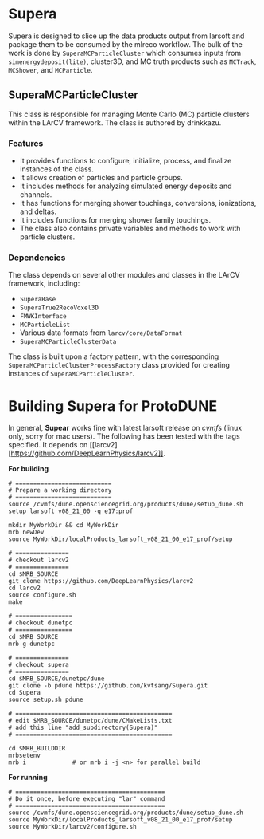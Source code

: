 # Supera
Supera is designed to slice up the data products output from larsoft and package them to be consumed by the mlreco workflow. The bulk of the work is done by `SuperaMCParticleCluster` which consumes inputs from `simenergydeposit(lite)`, cluster3D, and MC truth products such as `MCTrack`, `MCShower`, and `MCParticle`.

## SuperaMCParticleCluster
This class is responsible for managing Monte Carlo (MC) particle clusters within the LArCV framework. The class is authored by drinkkazu.

### Features
* It provides functions to configure, initialize, process, and finalize instances of the class.
* It allows creation of particles and particle groups.
* It includes methods for analyzing simulated energy deposits and channels.
* It has functions for merging shower touchings, conversions, ionizations, and deltas.
* It includes functions for merging shower family touchings.
* The class also contains private variables and methods to work with particle clusters.
### Dependencies
The class depends on several other modules and classes in the LArCV framework, including:

* `SuperaBase`
* `SuperaTrue2RecoVoxel3D`
* `FMWKInterface`
* `MCParticleList`
* Various data formats from `larcv/core/DataFormat`
* `SuperaMCParticleClusterData`

The class is built upon a factory pattern, with the corresponding `SuperaMCParticleClusterProcessFactory` class provided for creating instances of `SuperaMCParticleCluster`.

# Building Supera for ProtoDUNE

In general, **Supear** works fine with latest larsoft release on _cvmfs_ (linux only, sorry for mac users).
The following has been tested with the tags specified. It depends on [[larcv2][https://github.com/DeepLearnPhysics/larcv2]].

**For building**
```
# ===========================
# Prepare a working directory
# ===========================
source /cvmfs/dune.opensciencegrid.org/products/dune/setup_dune.sh
setup larsoft v08_21_00 -q e17:prof

mkdir MyWorkDir && cd MyWorkDir
mrb newDev
source MyWorkDir/localProducts_larsoft_v08_21_00_e17_prof/setup

# ===============
# checkout larcv2
# ===============
cd $MRB_SOURCE
git clone https://github.com/DeepLearnPhysics/larcv2
cd larcv2
source configure.sh
make

# ================
# checkout dunetpc
# ================
cd $MRB_SOURCE
mrb g dunetpc

# ===============
# checkout supera
# ===============
cd $MRB_SOURCE/dunetpc/dune
git clone -b pdune https://github.com/kvtsang/Supera.git
cd Supera
source setup.sh pdune

# ============================================
# edit $MRB_SOURCE/dunetpc/dune/CMakeLists.txt
# add this line "add_subdirectory(Supera)"
# ============================================

cd $MRB_BUILDDIR
mrbsetenv
mrb i             # or mrb i -j <n> for parallel build
```

**For running**
```
# ==========================================
# Do it once, before executing "lar" command
# ==========================================
source /cvmfs/dune.opensciencegrid.org/products/dune/setup_dune.sh
source MyWorkDir/localProducts_larsoft_v08_21_00_e17_prof/setup
source MyWorkDir/larcv2/configure.sh
```
